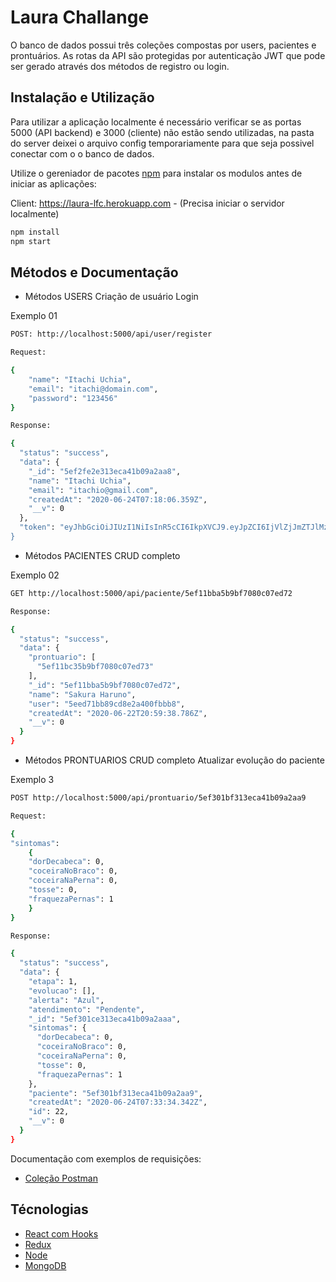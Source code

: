 # Laura Challange

O banco de dados possui três coleções compostas por users, pacientes e prontuários. 
As rotas da API são protegidas por autenticação JWT que pode ser gerado através dos métodos de registro ou login.

## Instalação e Utilização

Para utilizar a aplicação localmente é necessário verificar se as portas 5000 (API backend) e 3000 (cliente) não estão sendo utilizadas, na pasta do server deixei o arquivo config temporariamente para que seja possivel conectar com o o banco de dados.

Utilize o gereniador de pacotes [npm](https://docs.npmjs.com/) para instalar os modulos antes de iniciar as aplicações:

Client: https://laura-lfc.herokuapp.com - (Precisa iniciar o servidor localmente)

```bash
npm install
npm start
```
## Métodos e Documentação

- Métodos USERS 
Criação de usuário
Login

Exemplo 01

```bash
POST: http://localhost:5000/api/user/register

Request:

{
    "name": "Itachi Uchia",
    "email": "itachi@domain.com",
    "password": "123456"
}

Response:

{
  "status": "success",
  "data": {
    "_id": "5ef2fe2e313eca41b09a2aa8",
    "name": "Itachi Uchia",
    "email": "itachio@gmail.com",
    "createdAt": "2020-06-24T07:18:06.359Z",
    "__v": 0
  },
  "token": "eyJhbGciOiJIUzI1NiIsInR5cCI6IkpXVCJ9.eyJpZCI6IjVlZjJmZTJlMzEzZWNhNDFiMDlhMmFhOCIsImlhdCI6MTU
}
```

- Métodos PACIENTES
CRUD completo

Exemplo 02

```bash
GET http://localhost:5000/api/paciente/5ef11bba5b9bf7080c07ed72

Response:

{
  "status": "success",
  "data": {
    "prontuario": [
      "5ef11bc35b9bf7080c07ed73"
    ],
    "_id": "5ef11bba5b9bf7080c07ed72",
    "name": "Sakura Haruno",
    "user": "5eed71bb89cd8e2a400fbbb8",
    "createdAt": "2020-06-22T20:59:38.786Z",
    "__v": 0
  }
}
```

- Métodos PRONTUARIOS
CRUD completo 
Atualizar evolução do paciente

Exemplo 3

```bash
POST http://localhost:5000/api/prontuario/5ef301bf313eca41b09a2aa9

Request:

{
"sintomas": 
	{
	"dorDecabeca": 0,
	"coceiraNoBraco": 0,
	"coceiraNaPerna": 0,
	"tosse": 0,
	"fraquezaPernas": 1
	}			
}

Response:

{
  "status": "success",
  "data": {
    "etapa": 1,
    "evolucao": [],
    "alerta": "Azul",
    "atendimento": "Pendente",
    "_id": "5ef301ce313eca41b09a2aaa",
    "sintomas": {
      "dorDecabeca": 0,
      "coceiraNoBraco": 0,
      "coceiraNaPerna": 0,
      "tosse": 0,
      "fraquezaPernas": 1
    },
    "paciente": "5ef301bf313eca41b09a2aa9",
    "createdAt": "2020-06-24T07:33:34.342Z",
    "id": 22,
    "__v": 0
  }
}
```

Documentação com exemplos de requisições:

- [Coleção Postman](https://www.getpostman.com/collections/f8f42faaf8a21e6e2adf)

## Técnologias

- [React com Hooks](https://reactjs.org/docs/getting-started.html)
- [Redux](https://redux.js.org/)
- [Node](https://nodejs.org/en/)
- [MongoDB](https://www.mongodb.com)

